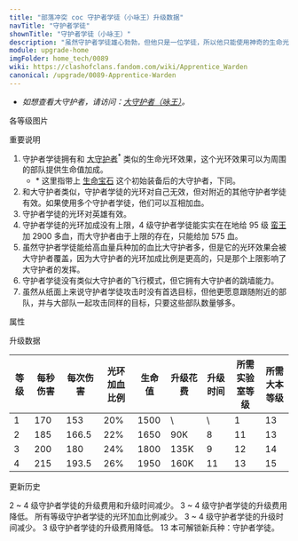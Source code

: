 ```yaml
---
title: "部落冲突 coc 守护者学徒（小咏王）升级数据"
navTitle: "守护者学徒"
shownTitle: "守护者学徒（小咏王）"
description: "虽然守护者学徒雄心勃勃，但他只是一位学徒，所以他只能使用神奇的生命光环和没那么神奇的弹弓助部队一臂之力。"
module: upgrade-home
imgFolder: home_tech/0089
wiki: https://clashofclans.fandom.com/wiki/Apprentice_Warden
canonical: /upgrade/0089-Apprentice-Warden
---
```


- *如想查看大守护者，请访问：[大守护者（咏王）](/upgrade/0202-Grand-Warden)。*

<UnitInfo :folder="$frontmatter.imgFolder" imgSrc="Apprentice_Warden_info.png" :imgAlt="$frontmatter.navTitle" :description="$frontmatter.description" />

<SmallTitle>各等级图片</SmallTitle>

<Panel>
    <UnitImgGroup :folder="$frontmatter.imgFolder">
        <UnitImg imgTitle="1 级" imgSrc="Apprentice_Warden1.png" />
        <UnitImg imgTitle="2 级" imgSrc="Apprentice_Warden2.png" />
        <UnitImg imgTitle="3 级" imgSrc="Apprentice_Warden3.png" />
        <UnitImg imgTitle="4 级" imgSrc="Apprentice_Warden4.png" />
    </UnitImgGroup>
</Panel>

<SmallTitle>重要说明</SmallTitle>

1. 守护者学徒拥有和 [大守护者](/upgrade/0202-Grand-Warden)<sup>*</sup> 类似的生命光环效果，这个光环效果可以为周围的部队提供生命值加成。
   - \* 这里指带上 [生命宝石](/upgrade/0781-Life-Gem) 这个初始装备后的大守护者，下同。
2. 和大守护者类似，守护者学徒的光环对自己无效，但对附近的其他守护者学徒有效。如果使用多个守护者学徒，他们可以互相加血。
3. 守护者学徒的光环对英雄有效。
4. 守护者学徒的光环加成没有上限，4 级守护者学徒能实实在在地给 95 级 [蛮王](/upgrade/0200-Barbarian-King) 加 2900 多血，而大守护者由于上限的存在，只能给加 575 血。
5. 虽然守护者学徒能给高血量兵种加的血比大守护者多，但是它的光环效果会被大守护者覆盖，因为大守护者的光环加成比例是更高的，只是那个上限影响了大守护者的发挥。
6. 守护者学徒没有类似大守护者的飞行模式，但它拥有大守护者的跳墙能力。
7. 虽然从纸面上来说守护者学徒攻击时没有首选目标，但他更愿意跟随附近的部队，并与大部队一起攻击同样的目标，只要这些部队数量够多。

<SmallTitle>属性</SmallTitle>

<UnitProperties>
    <UnitProperty pKey="攻击偏好" pValue="无" />
    <UnitProperty pKey="伤害类型" pValue="单体伤害" />
    <UnitProperty pKey="攻击的目标" pValue="地面和空中目标" />
    <UnitProperty pKey="占据人口" pValue="20" />
    <UnitProperty pKey="移动速度" pValue="2.5 格/秒" />
    <UnitProperty pKey="攻击速度" pValue="0.9 秒/次" />
    <UnitProperty pKey="攻击距离" pValue="5 格" />
    <UnitProperty pKey="光环半径" pValue="7 格" />
    <UnitProperty pKey="所需暗黑训练营等级" pValue="10" />
    <UnitProperty pKey="所需大本等级" pValue="13" />
    <UnitProperty pKey="训练时间" pValue="240" :isTrainingTime="true" />
</UnitProperties>

<SmallTitle>升级数据</SmallTitle>

<script setup>
const tableExtraInfo = [
    {
        "column": 5,
        "type": "cost",
        "gpClass": "research",
        "icon": "Dark_Elixir"
    },
    {
        "column": 6,
        "type": "time",
        "gpClass": "research"
    }
];
</script>

<UnitTable :tableExtraInfo="tableExtraInfo">

| 等级 |  每秒伤害 | 每次伤害 |光环<br>加血比例| 生命值 | 升级花费| 升级时间 |所需<br>实验室等级|所需<br>大本等级|
| ---- |   ----   |   ----  |      ----     |  ---- |  ----   |   ----  |       ----      |      ----     |
|   1  |    170   |   153   |       20%     |  1500 |    \    |     \   |         1       |       13      |
|   2  |    185   |   166.5 |       22%     |  1650 |    90K  |     8   |        11       |       13      |
|   3  |    200   |   180   |       24%     |  1800 |   135K  |     9   |        12       |       14      |
|   4  |    215   |   193.5 |       26%     |  1950 |   160K  |    11   |        13       |       15      |
</UnitTable>

<SmallTitle>更新历史</SmallTitle>

<Timeline>
    <TimelineItem date="2024/11/25">
        <TimelineRow>2 ~ 4 级守护者学徒的升级费用和升级时间减少。</TimelineRow>
    </TimelineItem>
    <TimelineItem date="2024/06/18">
        <TimelineRow>3 ~ 4 级守护者学徒的升级费用降低。</TimelineRow>
    </TimelineItem>
    <TimelineItem date="2024/03/26">
        <TimelineRow>所有等级守护者学徒的光环加血比例减少。</TimelineRow>
    </TimelineItem>
    <TimelineItem date="2023/12/12">
        <TimelineRow>3 ~ 4 级守护者学徒的升级时间减少。</TimelineRow>
    <TimelineRow>3 级守护者学徒的升级费用降低。</TimelineRow>
    </TimelineItem>
    <TimelineItem date="2023/06/12">
        <TimelineRow>13 本可解锁新兵种：守护者学徒。</TimelineRow>
    </TimelineItem>
    <TimelineItem :historyBottom="true" />
</Timeline>